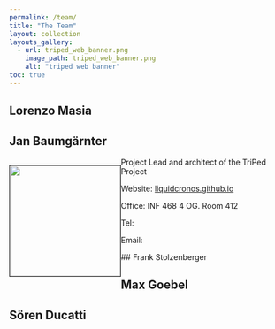 ```yaml
---
permalink: /team/
title: "The Team"
layout: collection
layouts_gallery:
  - url: triped_web_banner.png
    image_path: triped_web_banner.png
    alt: "triped web banner"
toc: true
---
```

## Lorenzo Masia 

## Jan Baumgärnter
<div><p style="float: left;"><img src="https://liquidcronos.github.io/images/profile.png"  width="200px" border="1px"></p>
<p>Project Lead and architect of the TriPed Project</p>
  <p> Website:  <a href="https://liquidcronos.github.io/">liquidcronos.github.io</a> </p>
  <p> Office: INF 468 4 OG. Room 412 </p>
  <p> Tel: </p>
  <p> Email:   </p>
</div>
## Frank Stolzenberger

## Max Goebel

## Sören Ducatti
